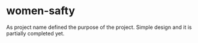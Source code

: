 # women-safty
As project name defined the purpose of the project. Simple design and it is partially completed yet.
